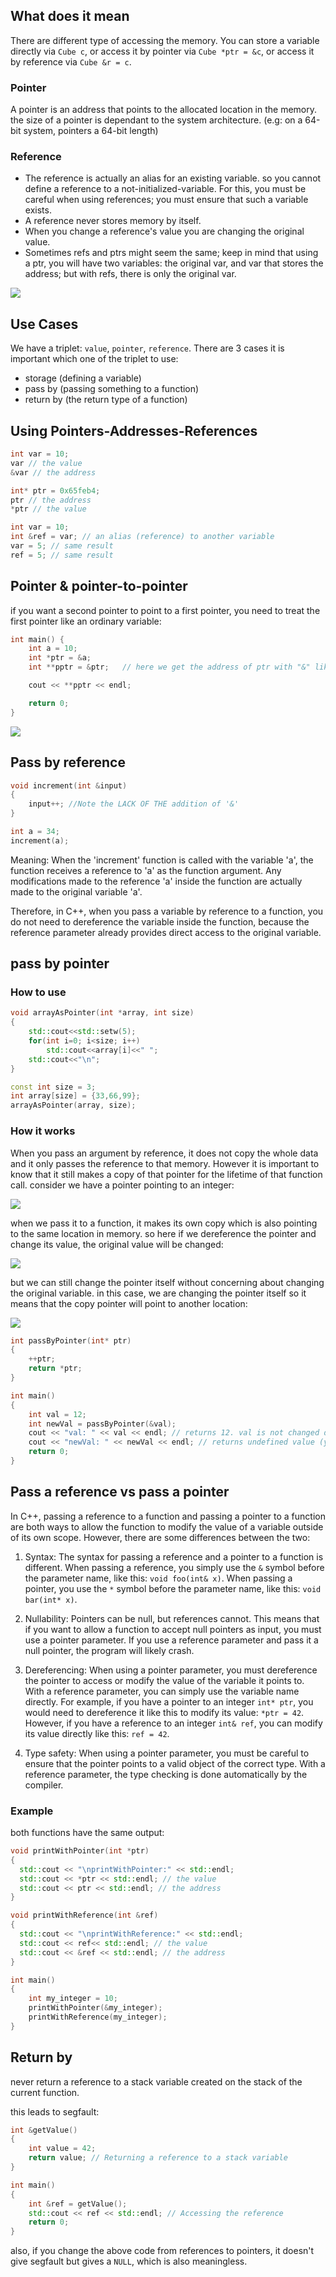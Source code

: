 ## What does it mean

There are different type of accessing the memory. You can store a variable directly via `Cube c`, or access it by pointer via `Cube *ptr = &c`, or access it by reference via `Cube &r = c`.

### Pointer

A pointer is an address that points to the allocated location in the memory. the size of a pointer is dependant to the system architecture. (e.g: on a 64-bit system, pointers a 64-bit length)

### Reference

- The reference is actually an alias for an existing variable. so you cannot define a reference to a not-initialized-variable. For this, you must be careful when using references; you must ensure that such a variable exists.
- A reference never stores memory by itself.
- When you change a reference's value you are changing the original value.
- Sometimes refs and ptrs might seem the same; keep in mind that using a ptr, you will have two variables: the original var, and var that stores the address; but with refs, there is only the original var.

![](/images/ptr-ref.PNG)

## Use Cases

We have a triplet: `value`, `pointer`, `reference`. There are 3 cases it is important which one of the triplet to use:

- storage (defining a variable)
- pass by (passing something to a function)
- return by (the return type of a function)

## Using Pointers-Addresses-References

```cpp
int var = 10;
var // the value
&var // the address
```

```cpp
int* ptr = 0x65feb4;
ptr // the address
*ptr // the value
```

```cpp
int var = 10;
int &ref = var; // an alias (reference) to another variable
var = 5; // same result
ref = 5; // same result
```

## Pointer & pointer-to-pointer
if you want a second pointer to point to a first pointer, you need to treat the first pointer like an ordinary variable:
```cpp
int main() {
    int a = 10;          
    int *ptr = &a;       
    int **pptr = &ptr;   // here we get the address of ptr with "&" like a normal variable

    cout << **pptr << endl;  

    return 0;
}
```

![](/images/ptr-to-ptr.jpeg)

## Pass by reference

```cpp
void increment(int &input)
{
    input++; //Note the LACK OF THE addition of '&'
}

int a = 34;
increment(a);
```

Meaning: When the 'increment' function is called with the variable 'a', the function receives a reference to 'a' as the function argument. Any modifications made to the reference 'a' inside the function are actually made to the original variable 'a'.

Therefore, in C++, when you pass a variable by reference to a function, you do not need to dereference the variable inside the function, because the reference parameter already provides direct access to the original variable.

## pass by pointer

### How to use

```cpp
void arrayAsPointer(int *array, int size)
{
    std::cout<<std::setw(5);
    for(int i=0; i<size; i++)
        std::cout<<array[i]<<" ";
    std::cout<<"\n";
}

const int size = 3;
int array[size] = {33,66,99};
arrayAsPointer(array, size);
```

### How it works

When you pass an argument by reference, it does not copy the whole data and it only passes the reference to that memory. However it is important to know that it still makes a copy of that pointer for the lifetime of that function call. consider we have a pointer pointing to an integer:

![](/images/pass-by-pointer1.png)

when we pass it to a function, it makes its own copy which is also pointing to the same location in memory. so here if we dereference the pointer and change its value, the original value will be changed:

![](/images/pass-by-pointer2.png)

but we can still change the pointer itself without concerning about changing the original variable. in this case, we are changing the pointer itself so it means that the copy pointer will point to another location:

![](/images/pass-by-pointer3.png)

```cpp
int passByPointer(int* ptr)
{
    ++ptr;
    return *ptr;
}

int main()
{
    int val = 12;
    int newVal = passByPointer(&val);
    cout << "val: " << val << endl; // returns 12. val is not changed despite that we are changing the argument of the function in it
    cout << "newVal: " << newVal << endl; // returns undefined value (you can also decide to point to an specific location
    return 0;
}
```

## Pass a reference vs pass a pointer

In C++, passing a reference to a function and passing a pointer to a function are both ways to allow the function to modify the value of a variable outside of its own scope. However, there are some differences between the two:

1. Syntax: The syntax for passing a reference and a pointer to a function is different. When passing a reference, you simply use the `&` symbol before the parameter name, like this: `void foo(int& x)`. When passing a pointer, you use the `*` symbol before the parameter name, like this: `void bar(int* x)`.

2. Nullability: Pointers can be null, but references cannot. This means that if you want to allow a function to accept null pointers as input, you must use a pointer parameter. If you use a reference parameter and pass it a null pointer, the program will likely crash.

3. Dereferencing: When using a pointer parameter, you must dereference the pointer to access or modify the value of the variable it points to. With a reference parameter, you can simply use the variable name directly. For example, if you have a pointer to an integer `int* ptr`, you would need to dereference it like this to modify its value: `*ptr = 42`. However, if you have a reference to an integer `int& ref`, you can modify its value directly like this: `ref = 42`.

4. Type safety: When using a pointer parameter, you must be careful to ensure that the pointer points to a valid object of the correct type. With a reference parameter, the type checking is done automatically by the compiler.

### Example

both functions have the same output:

```cpp
void printWithPointer(int *ptr)
{
  std::cout << "\nprintWithPointer:" << std::endl;
  std::cout << *ptr << std::endl; // the value
  std::cout << ptr << std::endl; // the address
}
```

```cpp
void printWithReference(int &ref)
{
  std::cout << "\nprintWithReference:" << std::endl;
  std::cout << ref<< std::endl; // the value
  std::cout << &ref << std::endl; // the address
}
```

```cpp
int main()
{
    int my_integer = 10;
    printWithPointer(&my_integer);
    printWithReference(my_integer);
}
```
## Return by
never return a reference to a stack variable created on the stack of the current function. 

this leads to segfault:

```cpp
int &getValue()
{
    int value = 42;
    return value; // Returning a reference to a stack variable
}

int main()
{
    int &ref = getValue();
    std::cout << ref << std::endl; // Accessing the reference
    return 0;
}
```
also, if you change the above code from references to pointers, it doesn't give segfault but gives a `NULL`, which is also meaningless. 
